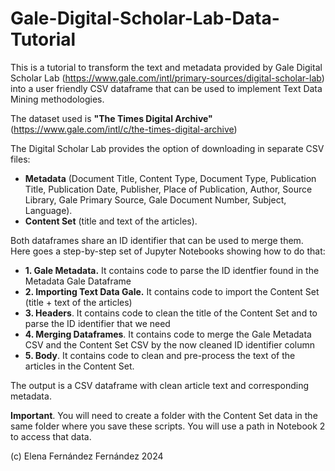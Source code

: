 # Gale-Digital-Scholar-Lab-Data-Tutorial
This is a tutorial to transform the text and metadata provided by Gale Digital Scholar Lab (https://www.gale.com/intl/primary-sources/digital-scholar-lab) into a user friendly CSV dataframe that can be used to implement Text Data Mining methodologies.

The dataset used is **"The Times Digital Archive"** (https://www.gale.com/intl/c/the-times-digital-archive)

The Digital Scholar Lab provides the option of downloading in separate CSV files:
- **Metadata** (Document Title, Content Type, Document Type, Publication Title, Publication Date, Publisher, Place of Publication, Author, Source Library, Gale Primary Source, Gale Document Number, Subject, Language).
- **Content Set** (title and text of the articles).

Both dataframes share an ID identifier that can be used to merge them. Here goes a step-by-step set of Jupyter Notebooks showing how to do that:

* **1. Gale Metadata.** It contains code to parse the ID identfier found in the Metadata Gale Dataframe
* **2. Importing Text Data Gale.** It contains code to import the Content Set (title + text of the articles) 
* **3. Headers**. It contains code to clean the title of the Content Set and to parse the ID identifier that we need
* **4. Merging Dataframes**. It contains code to merge the Gale Metadata CSV and the Content Set CSV by the now cleaned ID identifier column
* **5. Body**. It contains code to clean and pre-process the text of the articles in the Content Set. 

The output is a CSV dataframe with clean article text and corresponding metadata.

**Important**. You will need to create a folder with the Content Set data in the same folder where you save these scripts. You will use a path in Notebook 2 to access that data.

(c) Elena Fernández Fernández 2024
